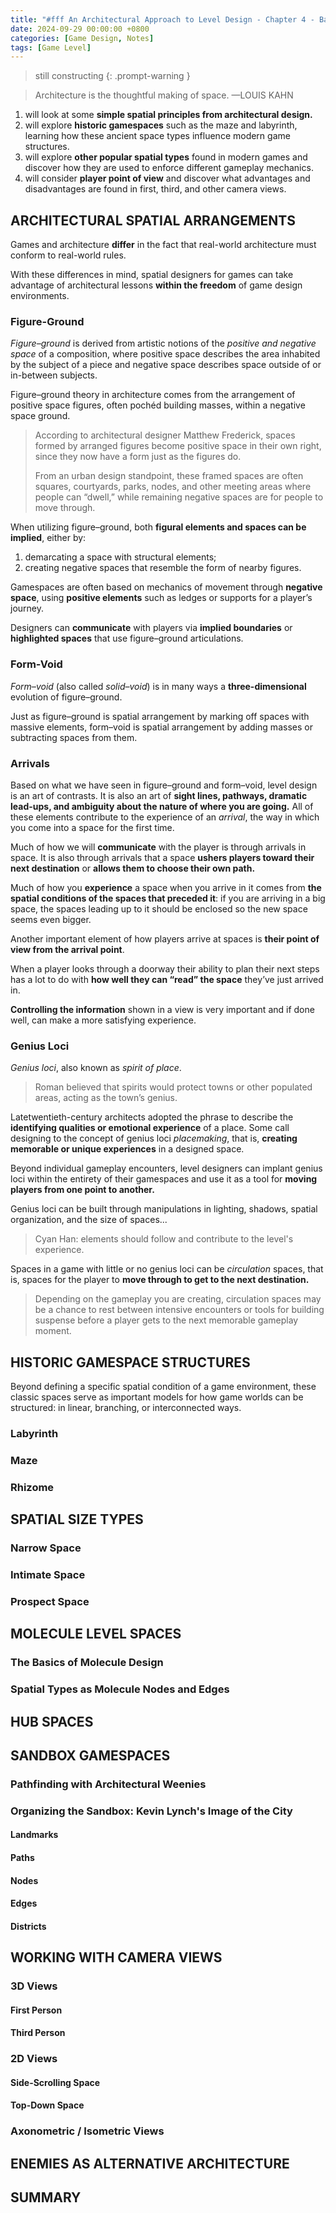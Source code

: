```yaml
---
title: "#fff An Architectural Approach to Level Design - Chapter 4 - Basic Gamespaces"
date: 2024-09-29 00:00:00 +0800
categories: [Game Design, Notes]
tags: [Game Level]
---
```


> still constructing
{: .prompt-warning }

> Architecture is the thoughtful making of space. —LOUIS KAHN

1. will look at some **simple spatial principles from architectural design.**
2. will explore **historic gamespaces** such as the maze and labyrinth, learning how these ancient space types influence modern game structures.
3. will explore **other popular spatial types** found in modern games and discover how they are used to enforce different gameplay mechanics.
4. will consider **player point of view** and discover what advantages and disadvantages are found in first, third, and other camera views.

## ARCHITECTURAL SPATIAL ARRANGEMENTS
Games and architecture **differ** in the fact that real-world architecture must conform to real-world rules.

With these differences in mind, spatial designers for games can take advantage of architectural lessons **within the freedom** of game design environments.

### Figure-Ground
*Figure–ground* is derived from artistic notions of the *positive and negative space* of a composition, where positive space describes the area inhabited by the subject of a piece and negative space describes space outside of or in-between subjects.

Figure–ground theory in architecture comes from the arrangement of positive space figures, often pochéd building masses, within a negative space ground.

> According to architectural designer Matthew Frederick, spaces formed by arranged figures become positive space in their own right, since they now have a form just as the figures do.
>
> From an urban design standpoint, these framed spaces are often squares, courtyards, parks, nodes, and other meeting areas where people can “dwell,” while remaining negative spaces are for people to move through.

When utilizing figure–ground, both **figural elements and spaces can be implied**, either by:
1. demarcating a space with structural elements;
2. creating negative spaces that resemble the form of nearby figures.

Gamespaces are often based on mechanics of movement through **negative space**, using **positive elements** such as ledges or supports for a player’s journey.

Designers can **communicate** with players via **implied boundaries** or **highlighted spaces** that use figure–ground articulations.

### Form-Void
*Form–void* (also called *solid–void*) is in many ways a **three-dimensional** evolution of figure–ground.

Just as figure–ground is spatial arrangement by marking off spaces with massive elements, form–void is spatial arrangement by adding masses or subtracting spaces from them.

### Arrivals
Based on what we have seen in figure–ground and form–void, level design is an art of contrasts. It is also an art of **sight lines, pathways, dramatic lead-ups, and ambiguity about the nature of where you are going.** All of these elements contribute to the experience of an *arrival*, the way in which you come into a space for the first time.

Much of how we will **communicate** with the player is through arrivals in space. It is also through arrivals that a space **ushers players toward their next destination** or **allows them to choose their own path.**

Much of how you **experience** a space when you arrive in it comes from **the spatial conditions of the spaces that preceded it**: if you are arriving in a big space, the spaces leading up to it should be enclosed so the new space seems even bigger.

Another important element of how players arrive at spaces is **their point of view from the arrival point**.

When a player looks through a doorway their ability to plan their next steps has a lot to do with **how well they can “read” the space** they’ve just arrived in.

**Controlling the information** shown in a view is very important and if done well, can make a more satisfying experience.

### Genius Loci
*Genius loci*, also known as *spirit of place*.

> Roman believed that spirits would protect towns or other populated areas, acting as the town’s genius.

Latetwentieth-century architects adopted the phrase to describe the **identifying qualities or emotional experience** of a place. Some call designing to the concept of genius loci *placemaking*, that is, **creating memorable or unique experiences** in a designed space.

Beyond individual gameplay encounters, level designers can implant genius loci within the entirety of their gamespaces and use it as a tool for **moving players from one point to another.**

Genius loci can be built through manipulations in lighting, shadows, spatial organization, and the size of spaces...

> Cyan Han: elements should follow and contribute to the level's experience.

Spaces in a game with little or no genius loci can be *circulation* spaces, that is, spaces for the player to **move through to get to the next destination.**

> Depending on the gameplay you are creating, circulation spaces may be a chance to rest between intensive encounters or tools for building suspense before a player gets to the next memorable gameplay moment.

## HISTORIC GAMESPACE STRUCTURES
Beyond defining a specific spatial condition of a game environment, these classic spaces serve as important models for how game worlds can be structured: in linear, branching, or interconnected ways.

### Labyrinth

### Maze

### Rhizome

## SPATIAL SIZE TYPES

### Narrow Space

### Intimate Space

### Prospect Space

## MOLECULE LEVEL SPACES

### The Basics of Molecule Design

### Spatial Types as Molecule Nodes and Edges

## HUB SPACES

## SANDBOX GAMESPACES

### Pathfinding with Architectural Weenies

### Organizing the Sandbox: Kevin Lynch's Image of the City

#### Landmarks

#### Paths

#### Nodes

#### Edges

#### Districts

## WORKING WITH CAMERA VIEWS

### 3D Views

#### First Person

#### Third Person

### 2D Views

#### Side-Scrolling Space

#### Top-Down Space

### Axonometric / Isometric Views

## ENEMIES AS ALTERNATIVE ARCHITECTURE

## SUMMARY